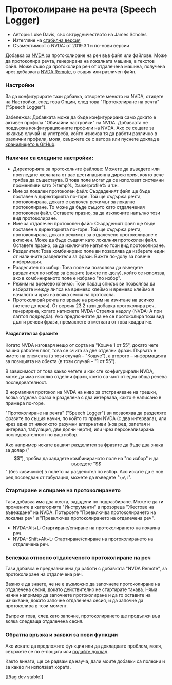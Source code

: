 # Протоколиране на речта (Speech Logger) #

* Автори: Luke Davis, със сътрудничеството на James Scholes
* Изтегляне на [стабилна версия][1]
* Съвместимост с NVDA: от 2019.3.1 и по-нови версии

Добавка за [NVDA](https://nvaccess.org/) за протоколиране на реч във файл
или файлове. Може да протоколира речта, генерирана на локалната машина, в
текстов файл. Може също да протоколира реч от отдалечена машина, получена
чрез добавката [NVDA Remote](https://nvdaremote.com/), в същия или различен
файл.

### Настройки

За да конфигурирате тази добавка, отворете менюто на NVDA, отидете на
Настройки, след това Опции, след това "Протоколиране на речта" ("Speech
Logger").

Забележка: Добавката може да бъде конфигурирана само докато е активен
профила "Обичайни настройки" на NVDA. Добавката не поддържа
конфигурационните профили на NVDA. Ако се сещате за някакъв случай на
употреба, който изисква тя да работи различно в различни профили, моля,
свържете се с автора или пуснете доклад в [хранилището в GitHub][2].

### Налични са следните настройки:

* Директорията за протоколните файлове: Можете да въведете или прегледате
  желаната от вас дестинационна директория, която вече трябва да
  съществува. В това поле могат да се използват системни променливи като
  %temp%, %userprofile% и т.н.
* Име за локален протоколен файл: Създаденият файл ще бъде поставен в
  директорията по-горе. Той ще съдържа речта, протоколирана, докато е
  включен режимът за локално протоколиране. То може да бъде същото като
  отдалечения протоколен файл. Оставете празно, за да изключите напълно този
  вид протоколиране.
* Име за отдалечен протоколен файл: Създаденият файл ще бъде поставен в
  директорията по-горе. Той ще съдържа речта, протоколирана, докато режимът
  за отдалечено протоколиране е включен. Може да бъде същият като локалния
  протоколен файл. Оставете празно, за да изключите напълно този вид
  протоколиране.
* Разделител: Това комбинирано поле ви позволява да изберете един от
  наличните разделители за фрази. Вижте по-долу за повече информация.
* Разделител по избор: Това поле ви позволява да въведете разделител по
  избор за фразите (вижте по-долу), който се използва, ако в комбинираното
  поле е избрано "по избор".
* Режим на времево клеймо: Този падащ списък ви позволява да избирате между
  липса на времево клеймо и времево клеймо в началото и края на всяка сесия
  на протокола.
* Протоколирай речта по време на режим на изчитане на всичко (четене до
  края). От версия 23.2 тази добавка протоколира реч, генерирана, когато
  натиснете NVDA+Стрелка надолу (NVDA+A при лаптоп подредба). Ако
  предпочитате да не се протоколира този вид дълги речеви фрази, премахнете
  отметката от това квадратче.

#### Разделител за фразите

Когато NVDA изговаря нещо от сорта на "Кошче 1 от 55", докато чете вашия
работен плот, това се счита за две отделни фрази. Първата е името на
елемента (в този случай – "Кошче"), а второто – информацията за позицията на
обекта (в този случай – "1 от 55").

В зависимост от това какво четете и как сте конфигурирали NVDA, може да има
няколко отделни фрази, които са част от една обща речева последователност.

В нормалния протокол на NVDA на ниво за отстраняване на грешки, всяка
отделна фраза е разделена с два интервала, както е написано в примера
по-горе.

"Протоколиране на речта" ("Speech Logger") ви позволява да разделяте фразите
по същия начин, по който го прави NVDA (с два интервала), или чрез една от
няколкото разумни алтернативи (нов ред, запетая и интервал, табулация, две
долни черти), или чрез персонализирана последователност по ваш избор.

Ако например искате вашият разделител за фразите да бъде два знака за долар
("$$"), трябва да зададете комбинираното поле на "по избор" и да въведете
"$$" (без кавичките) в полето за разделител по избор. Ако искате да е нов
ред последван от табулация, можете да въведете "`\n\t`".

### Стартиране и спиране на протоколирането

Тази добавка има два жеста, зададени по подразбиране. Можете да ги промените
в категорията "Инструменти" в прозореца "Жестове на въвеждане" на
NVDA. Потърсете "Превключва протоколирането на локална реч" и "Превключва
протоколирането на отдалечена реч".

* NVDA+Alt+L: Стартиране/спиране на протоколирането на локална реч.
* NVDA+Shift+Alt+L: Стартиране/спиране на протоколирането на отдалечена реч.

### Бележка относно отдалеченото протоколиране на реч

Тази добавка е предназначена да работи с добавката "NVDA Remote", за
протоколиране на отдалечена реч.

Важно е да знаете, че не е възможно да започнете протоколиране на отдалечена
сесия, докато действително не стартирате такава. Няма начин например да
започнете протоколиране и да го оставите на изчакване, докато започне
отдалечена сесия, и да започне да протоколира в този момент.

Въпреки това, след като започне, протоколирането ще продължи във всяка
следваща отдалечена сесия.

### Обратна връзка и заявки за нови функции

Ако искате да предложите функция или да докладвате проблем, моля, свържете
се по е-пощата или [подайте доклад][2].

Както винаги, ще се радвам да науча, дали моите добавки са полезни и за
какво ги използват хората.

[[!tag dev stable]]

[1]: https://www.nvaccess.org/addonStore/legacy?file=speechLogger

[2]: https://github.com/opensourcesys/speechLogger/issues/new
